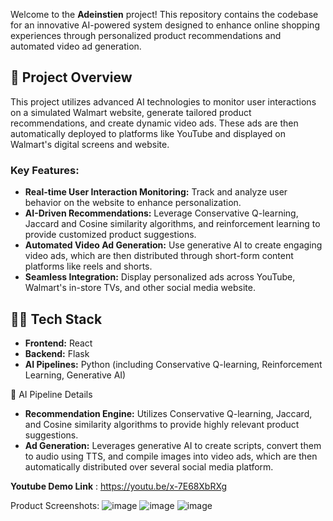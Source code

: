 Welcome to the **Adeinstien** project! This repository contains the codebase for an innovative AI-powered system designed to enhance online shopping experiences through personalized product recommendations and automated video ad generation.

## 🚀 Project Overview

This project utilizes advanced AI technologies to monitor user interactions on a simulated Walmart website, generate tailored product recommendations, and create dynamic video ads. These ads are then automatically deployed to platforms like YouTube and displayed on Walmart's digital screens and website.

### Key Features:
- **Real-time User Interaction Monitoring:** Track and analyze user behavior on the website to enhance personalization.
- **AI-Driven Recommendations:** Leverage Conservative Q-learning, Jaccard and Cosine similarity algorithms, and reinforcement learning to provide customized product suggestions.
- **Automated Video Ad Generation:** Use generative AI to create engaging video ads, which are then distributed through short-form content platforms like reels and shorts.
- **Seamless Integration:** Display personalized ads across YouTube, Walmart's in-store TVs, and other social media website.

## 🧑‍💻 Tech Stack

- **Frontend:** React
- **Backend:** Flask
- **AI Pipelines:** Python (including Conservative Q-learning, Reinforcement Learning, Generative AI)

🧠 AI Pipeline Details
- **Recommendation Engine:** Utilizes Conservative Q-learning, Jaccard, and Cosine similarity algorithms to provide highly relevant product suggestions.
- **Ad Generation:** Leverages generative AI to create scripts, convert them to audio using TTS, and compile images into video ads, which are then automatically distributed over several social media platform.

**Youtube Demo Link** : https://youtu.be/x-7E68XbRXg

Product Screenshots:
![image](https://github.com/user-attachments/assets/77cac4f0-ea66-4f26-9db6-98db6953d168)
![image](https://github.com/user-attachments/assets/764b695a-686b-4cb4-932f-18e9fcfcd258)
![image](https://github.com/user-attachments/assets/711c3bb0-4dd2-481b-b92f-4566c976685a)

